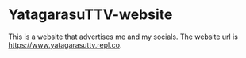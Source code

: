# YatagarasuTTV-website
This is a website that advertises me and my socials. The website url is https://www.yatagarasuttv.repl.co.
